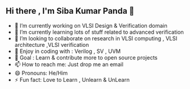 ## Hi there , I'm Siba Kumar Panda 👋

- 🔭 I’m currently working on VLSI Design & Verification domain
- 🌱 I’m currently learning lots of stuff related to advanced verification
- 👯 I’m looking to collaborate on research in VLSI computing , VLSI architecture ,VLSI verification
- 🤔 Enjoy in coding with : Verilog , SV , UVM
- 💬 Goal : Learn & contribute more to open source projects
- 📫 How to reach me: Just drop me an email
- 😄 Pronouns: He/Him
- ⚡ Fun fact: Love to Learn , Unlearn & UnLearn

 <!--
**Sibakumarpanda/Sibakumarpanda** is a ✨ _special_ ✨ repository because its `README.md` (this file) appears on your GitHub profile. 
